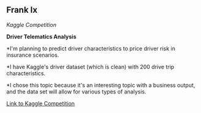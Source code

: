 ## Frank Ix

*Kaggle Competition*

**Driver Telematics Analysis**

*I'm planning to predict driver characteristics to price driver risk in insurance scenarios.

*I have Kaggle's driver dataset (which is clean) with 200 drive trip characteristics.

*I chose this topic because it's an interesting topic with a business output, and the data set will allow for various types of analysis.


[Link to Kaggle Competition](http://www.kaggle.com/c/axa-driver-telematics-analysis)